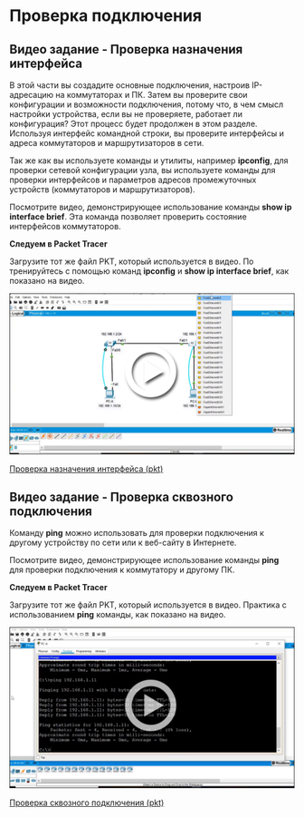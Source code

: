 # Проверка подключения

<!-- 2.8.1 -->
## Видео задание - Проверка назначения интерфейса

В этой части вы создадите основные подключения, настроив IP-адресацию на коммутаторах и ПК. Затем вы проверите свои конфигурации и возможности подключения, потому что, в чем смысл настройки устройства, если вы не проверяете, работает ли конфигурация? Этот процесс будет продолжен в этом разделе. Используя интерфейс командной строки, вы проверите интерфейсы и адреса коммутаторов и маршрутизаторов в сети.

Так же как вы используете команды и утилиты, например **ipconfig**, для проверки сетевой конфигурации узла, вы используете команды для проверки интерфейсов и параметров адресов промежуточных устройств (коммутаторов и маршрутизаторов).

Посмотрите видео, демонстрирующее использование команды **show ip interface brief**. Эта команда позволяет проверить состояние интерфейсов коммутаторов.

**Следуем в Packet Tracer**

Загрузите тот же файл PKT, который используется в видео. По тренируйтесь  с помощью  команд **ipconfig** и  **show ip interface brief**, как показано на видео.

[![](./assets/2.8.1.png)](https://www.youtube.com/watch?v=CkvRVRcOkls)


[Проверка назначения интерфейса (pkt)](./assets/2.8.1-video-activity---test-the-interface-assignment.pkt)

<!-- 2.8.2 -->
## Видео задание - Проверка сквозного подключения

Команду **ping** можно использовать для проверки подключения к другому устройству по сети или к веб-сайту в Интернете.

Посмотрите видео, демонстрирующее использование команды **ping** для проверки подключения к коммутатору и другому ПК.

**Следуем в Packet Tracer**

Загрузите тот же файл PKT, который используется в видео. Практика с использованием **ping** команды, как показано на видео.

[![](./assets/2.8.2.png)](https://www.youtube.com/watch?v=gex3BaiuQiw)

[Проверка сквозного подключения (pkt)](./assets/2.8.2-video-activity---test-end-to-end-connectivity.pkt)

